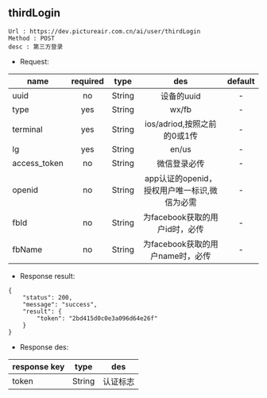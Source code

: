 

thirdLogin
---

```
Url : https://dev.pictureair.com.cn/ai/user/thirdLogin
Method : POST 
desc : 第三方登录
```

* Request:

|name|required|type|des|default|
| ------------- |:-------------:|:-------------:|:---------------------------------------:|:-------------:|
| uuid | no | String | 设备的uuid | - |
| type | yes | String | wx/fb | - |
| terminal | yes | String | ios/adriod,按照之前的0或1传 | - |
| lg | yes | String | en/us | - |
| access_token | no | String | 微信登录必传 | - |
| openid | no | String | app认证的openid，授权用户唯一标识,微信为必需 | - |
| fbId | no | String | 为facebook获取的用户id时，必传 | - |
| fbName | no | String | 为facebook获取的用户name时，必传 | - |

* Response result:
```
{
    "status": 200,
    "message": "success",
    "result": {
        "token": "2bd415d0c0e3a096d64e26f"
    }
}
```

* Response des:

|response key|type|des|
| ------------- |:-------------:|:-------------:|
| token | String |认证标志 |
